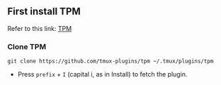 ## First install TPM
Refer to this link: [TPM](https://github.com/tmux-plugins/tpm)
### Clone TPM
```
git clone https://github.com/tmux-plugins/tpm ~/.tmux/plugins/tpm
```
- Press `prefix` + `I` (capital i, as in Install) to fetch the plugin.
